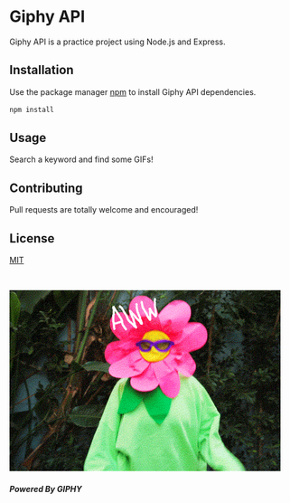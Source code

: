 # Giphy API

Giphy API is a practice project using Node.js and Express.

## Installation

Use the package manager [npm](https://www.npmjs.com/) to install Giphy API dependencies.

```bash
npm install
```

## Usage

Search a keyword and find some GIFs!

## Contributing
Pull requests are totally welcome and encouraged!

## License
[MIT](https://choosealicense.com/licenses/mit/)

<br>

!['Aw yeah!' GIF](giphy-aww-yeah.gif?raw=true)
##### Powered By GIPHY
